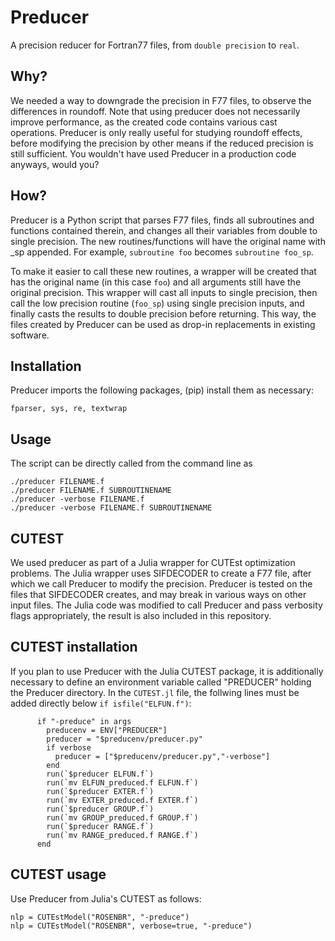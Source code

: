 # Preducer
A precision reducer for Fortran77 files, from `double precision` to `real`.

## Why?
We needed a way to downgrade the precision in F77 files, to observe the
differences in roundoff. Note that using preducer does not necessarily improve
performance, as the created code contains various cast operations. Preducer
is only really useful for studying roundoff effects, before modifying the
precision by other means if the reduced precision is still sufficient.
You wouldn't have used Preducer in a production code anyways, would you?

## How?
Preducer is a Python script that parses F77 files, finds all subroutines and
functions contained therein, and changes all their variables from double to
single precision. The new routines/functions will have the original name with
\_sp appended.  For example, `subroutine foo` becomes `subroutine foo_sp`.

To make it easier to call these new routines, a wrapper will be created that
has the original name (in this case `foo`) and all arguments still have the
original precision. This wrapper will cast all inputs to single precision, then
call the low precision routine (`foo_sp`) using single precision inputs, and
finally casts the results to double precision before returning. This way, the
files created by Preducer can be used as drop-in replacements in existing
software.

## Installation
Preducer imports the following packages, (pip) install them as necessary:
```
fparser, sys, re, textwrap
```

## Usage
The script can be directly called from the command line as
```
./preducer FILENAME.f
./preducer FILENAME.f SUBROUTINENAME
./preducer -verbose FILENAME.f
./preducer -verbose FILENAME.f SUBROUTINENAME
```

## CUTEST
We used preducer as part of a Julia wrapper for CUTEst optimization problems.
The Julia wrapper uses SIFDECODER to create a F77 file, after which we call
Preducer to modify the precision. Preducer is tested on the files that
SIFDECODER creates, and may break in various ways on other input files.
The Julia code was modified to call Preducer and pass verbosity flags
appropriately, the result is also included in this repository.

## CUTEST installation
If you plan to use Preducer with the Julia CUTEST package, it is
additionally necessary to define an environment variable called "PREDUCER"
holding the Preducer directory. In the `CUTEST.jl` file, the follwing lines
must be added directly below `if isfile("ELFUN.f")`:
```
      if "-preduce" in args
        preducenv = ENV["PREDUCER"]
        preducer = "$preducenv/preducer.py"
        if verbose
          preducer = ["$preducenv/preducer.py","-verbose"]
        end
        run(`$preducer ELFUN.f`)
        run(`mv ELFUN_preduced.f ELFUN.f`)
        run(`$preducer EXTER.f`)
        run(`mv EXTER_preduced.f EXTER.f`)
        run(`$preducer GROUP.f`)
        run(`mv GROUP_preduced.f GROUP.f`)
        run(`$preducer RANGE.f`)
        run(`mv RANGE_preduced.f RANGE.f`)
      end
```

## CUTEST usage
Use Preducer from Julia's CUTEST as follows:
```
nlp = CUTEstModel("ROSENBR", "-preduce")
nlp = CUTEstModel("ROSENBR", verbose=true, "-preduce")
```
